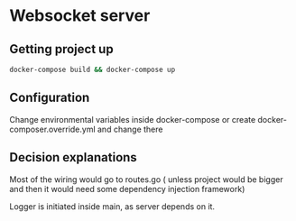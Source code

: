 # Websocket server

## Getting project up
```bash
docker-compose build && docker-compose up
```

## Configuration
Change environmental variables inside docker-compose or create docker-composer.override.yml and change there


## Decision explanations

Most of the wiring would go to routes.go ( unless project would be bigger and then it would need some dependency injection framework)

Logger is initiated inside main, as server depends on it.

